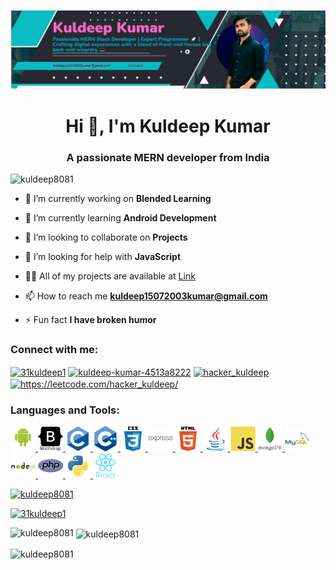 
![logo](https://github.com/Kuldeep8081/Kuldeep8081/blob/main/Screenshot%202023-10-04%20083442.png)

<h1 align="center"  >Hi 👋, I'm Kuldeep Kumar</h1>
<h3 align="center">A passionate MERN developer from India</h3>

<p align="left"> <img src="https://komarev.com/ghpvc/?username=kuldeep8081&label=Profile%20views&color=0e75b6&style=flat" alt="kuldeep8081" /> </p>

<img width="400" align="right"
        src="https://media.licdn.com/dms/image/D5612AQGOmwfIE5mlWA/article-cover_image-shrink_720_1280/0/1674617947228?e=2147483647&v=beta&t=FTU_isQ6VYfV5D_ueFHPWvT8ZqgDeJG3yr8Mi8lpfk0"
        alt="">

- 🔭 I’m currently working on **Blended Learning**

- 🌱 I’m currently learning **Android Development**

- 👯 I’m looking to collaborate on **Projects**

- 🤝 I’m looking for help with **JavaScript**

- 👨‍💻 All of my projects are available at <a
        href="https://kuldeep8081.github.io/OIBSIP-level1-task2/">Link</a>

- 📫 How to reach me **kuldeep15072003kumar@gmail.com**

- ⚡ Fun fact **I have broken humor**

<h3 align="left">Connect with me:</h3>
<p align="left">
<a href="https://twitter.com/31kuldeep1" target="blank"><img align="center" src="https://raw.githubusercontent.com/rahuldkjain/github-profile-readme-generator/master/src/images/icons/Social/twitter.svg" alt="31kuldeep1" height="30" width="40" /></a>
<a href="https://linkedin.com/in/kuldeep-kumar-4513a8222" target="blank"><img align="center" src="https://raw.githubusercontent.com/rahuldkjain/github-profile-readme-generator/master/src/images/icons/Social/linked-in-alt.svg" alt="kuldeep-kumar-4513a8222" height="30" width="40" /></a>
<a href="https://instagram.com/hacker_kuldeep" target="blank"><img align="center" src="https://raw.githubusercontent.com/rahuldkjain/github-profile-readme-generator/master/src/images/icons/Social/instagram.svg" alt="hacker_kuldeep" height="30" width="40" /></a>
<a href="https://www.leetcode.com/https://leetcode.com/hacker_kuldeep/" target="blank"><img align="center" src="https://raw.githubusercontent.com/rahuldkjain/github-profile-readme-generator/master/src/images/icons/Social/leet-code.svg" alt="https://leetcode.com/hacker_kuldeep/" height="30" width="40" /></a>
</p>

<h3 align="left">Languages and Tools:</h3>
<p align="left"> <a href="https://developer.android.com" target="_blank" rel="noreferrer"> <img src="https://raw.githubusercontent.com/devicons/devicon/master/icons/android/android-original-wordmark.svg" alt="android" width="40" height="40"/> </a> <a href="https://getbootstrap.com" target="_blank" rel="noreferrer"> <img src="https://raw.githubusercontent.com/devicons/devicon/master/icons/bootstrap/bootstrap-plain-wordmark.svg" alt="bootstrap" width="40" height="40"/> </a> <a href="https://www.cprogramming.com/" target="_blank" rel="noreferrer"> <img src="https://raw.githubusercontent.com/devicons/devicon/master/icons/c/c-original.svg" alt="c" width="40" height="40"/> </a> <a href="https://www.w3schools.com/cpp/" target="_blank" rel="noreferrer"> <img src="https://raw.githubusercontent.com/devicons/devicon/master/icons/cplusplus/cplusplus-original.svg" alt="cplusplus" width="40" height="40"/> </a> <a href="https://www.w3schools.com/css/" target="_blank" rel="noreferrer"> <img src="https://raw.githubusercontent.com/devicons/devicon/master/icons/css3/css3-original-wordmark.svg" alt="css3" width="40" height="40"/> </a> <a href="https://expressjs.com" target="_blank" rel="noreferrer"> <img src="https://raw.githubusercontent.com/devicons/devicon/master/icons/express/express-original-wordmark.svg" alt="express" width="40" height="40"/> </a> <a href="https://www.w3.org/html/" target="_blank" rel="noreferrer"> <img src="https://raw.githubusercontent.com/devicons/devicon/master/icons/html5/html5-original-wordmark.svg" alt="html5" width="40" height="40"/> </a> <a href="https://www.java.com" target="_blank" rel="noreferrer"> <img src="https://raw.githubusercontent.com/devicons/devicon/master/icons/java/java-original.svg" alt="java" width="40" height="40"/> </a> <a href="https://developer.mozilla.org/en-US/docs/Web/JavaScript" target="_blank" rel="noreferrer"> <img src="https://raw.githubusercontent.com/devicons/devicon/master/icons/javascript/javascript-original.svg" alt="javascript" width="40" height="40"/> </a> <a href="https://www.mongodb.com/" target="_blank" rel="noreferrer"> <img src="https://raw.githubusercontent.com/devicons/devicon/master/icons/mongodb/mongodb-original-wordmark.svg" alt="mongodb" width="40" height="40"/> </a> <a href="https://www.mysql.com/" target="_blank" rel="noreferrer"> <img src="https://raw.githubusercontent.com/devicons/devicon/master/icons/mysql/mysql-original-wordmark.svg" alt="mysql" width="40" height="40"/> </a> <a href="https://nodejs.org" target="_blank" rel="noreferrer"> <img src="https://raw.githubusercontent.com/devicons/devicon/master/icons/nodejs/nodejs-original-wordmark.svg" alt="nodejs" width="40" height="40"/> </a> <a href="https://www.php.net" target="_blank" rel="noreferrer"> <img src="https://raw.githubusercontent.com/devicons/devicon/master/icons/php/php-original.svg" alt="php" width="40" height="40"/> </a> <a href="https://www.python.org" target="_blank" rel="noreferrer"> <img src="https://raw.githubusercontent.com/devicons/devicon/master/icons/python/python-original.svg" alt="python" width="40" height="40"/> </a> <a href="https://reactjs.org/" target="_blank" rel="noreferrer"> <img src="https://raw.githubusercontent.com/devicons/devicon/master/icons/react/react-original-wordmark.svg" alt="react" width="40" height="40"/> </a> </p>


<p align="left"> <a href="https://github.com/ryo-ma/github-profile-trophy"><img src="https://github-profile-trophy.vercel.app/?username=kuldeep8081" alt="kuldeep8081" /></a> </p>

<p align="left"> <a href="https://twitter.com/31kuldeep1" target="blank"><img src="https://img.shields.io/twitter/follow/31kuldeep1?logo=twitter&style=for-the-badge" alt="31kuldeep1" /></a> </p>

<p><img align="left" src="https://github-readme-stats.vercel.app/api/top-langs?username=kuldeep8081&show_icons=true&locale=en&layout=compact" alt="kuldeep8081" /></p>

<p>&nbsp;<img align="center" src="https://github-readme-stats.vercel.app/api?username=kuldeep8081&show_icons=true&locale=en" alt="kuldeep8081" /></p>

<p><img align="center" src="https://github-readme-streak-stats.herokuapp.com/?user=kuldeep8081&" alt="kuldeep8081" /></p>
